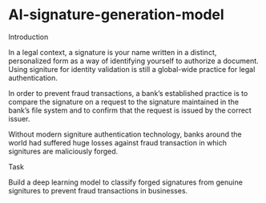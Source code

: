 # AI-signature-generation-model

Introduction

In a legal context, a signature is your name written in a distinct, personalized form as a way of identifying yourself to authorize a document. Using signiture for identity validation is still a global-wide practice for legal authentication.

In order to prevent fraud transactions, a bank’s established practice is to compare the signature on a request to the signature maintained in the bank’s file system and to confirm that the request is issued by the correct issuer.

Without modern signiture authentication technology, banks around the world had suffered huge losses against fraud transaction in which signitures are maliciously forged.

Task

Build a deep learning model to classify forged signatures from genuine signitures to prevent fraud transactions in businesses.
